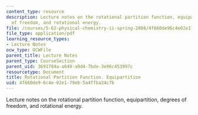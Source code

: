 ```yaml
---
content_type: resource
description: Lecture notes on the rotational partition function, equipartition, degrees
  of freedom, and rotational energy.
file: /courses/5-62-physical-chemistry-ii-spring-2008/4f660de96c4e02e179eb5a4ffba24c7b_12_562ln08.pdf
file_type: application/pdf
learning_resource_types:
- Lecture Notes
ocw_type: OCWFile
parent_title: Lecture Notes
parent_type: CourseSection
parent_uid: 3691784a-a649-a9d4-7bde-3e96c453997c
resourcetype: Document
title: Rotational Partition Function. Equipartition
uid: 4f660de9-6c4e-02e1-79eb-5a4ffba24c7b
---
```

Lecture notes on the rotational partition function, equipartition, degrees of freedom, and rotational energy.

